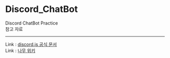 # Discord_ChatBot
Discord ChatBot Practice   
참고 자료
* * *
Link : [discord.js 공식 문서](https://discordjs.guide/preparations/)   
Link : [나무 위키](https://namu.wiki/w/Discord/%EB%B4%87/%EC%A0%9C%EC%9E%91%EB%B2%95)